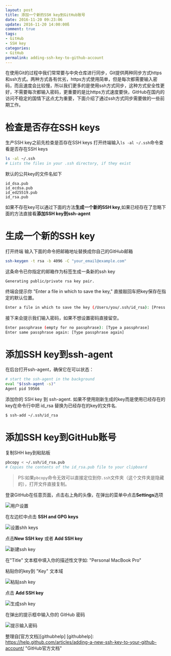 ```yaml
---
layout: post
title: 添加一个新的SSH key到GitHub账号
date: 2016-11-20 09:23:06
update: 2016-11-20 14:00:00ß
comment: true
tags:
- GitHub
- SSH key
categories:
- GitHub
permalink: adding-ssh-key-to-github-account
---
```

在使用Git的过程中我们常常要与中央仓库进行同步，Git提供两种同步方式https和ssh方式。两种方式各有优劣，https方式使用简单，但是每次都需要输入密码，而且速度会比较慢，所以我们更多的是使用ssh方式同步，这种方式安全性更好，不需要每次都输入密码，更重要的是比https方式速度要快，GitHub在国内的访问不稳定的国情下这点尤为重要，下面介绍了通过ssh方式同步需要做的一些前期工作。
<!--more-->
# 检查是否存在SSH keys

生产SSH key之前先检查是否存在SSH keys
打开终端输入`ls -al ~/.ssh`命令查看是否存在SSH keys

```bash
ls -al ~/.ssh
# Lists the files in your .ssh directory, if they exist
```
默认的公共key的文件名如下

```
id_dsa.pub
id_ecdsa.pub
id_ed25519.pub
id_rsa.pub
```
如果不存在key可以通过下面的方法**生成一个新的SSH key**,如果已经存在了忽略下面的方法直接看**添加SSH key到ssh-agent**

# 生成一个新的SSH key

打开终端
输入下面的命令把邮箱地址替换成你自己的GitHub邮箱

```bash
ssh-keygen -t rsa -b 4096 -C "your_email@example.com"
```
这条命令已你指定的邮箱作为标签生成一条新的ssh key

```
Generating public/private rsa key pair.
```
终端会提示你 "Enter a file in which to save the key," 直接敲回车把key保存在指定的默认位置。

```bash
Enter a file in which to save the key (/Users/you/.ssh/id_rsa): [Press enter]
```
接下来会提示我们输入密码，如果不想设置密码直接留空。

```bash
Enter passphrase (empty for no passphrase): [Type a passphrase]
Enter same passphrase again: [Type passphrase again]
```
# 添加SSH key到ssh-agent

在后台打开ssh-agent，确保它在可以状态：

```bash
# start the ssh-agent in the background
eval "$(ssh-agent -s)"
Agent pid 59566
```
添加你的 SSH key 到 ssh-agent. 如果不使用刚新生成的key而是使用已经存在的key在命令行中把 id_rsa 替换为已经存在的key的文件名.

```bash
$ ssh-add ~/.ssh/id_rsa
```

# 添加SSH key到GitHub账号

复制SHH key到粘贴板

```bash
pbcopy < ~/.ssh/id_rsa.pub
# Copies the contents of the id_rsa.pub file to your clipboard
```
>PS:如果`pbcopy`命令无效可以直接定位到你`.ssh`文件夹（这个文件夹是隐藏的），打开文件直接复制。

登录GitHub在任意页面，点击右上角的头像，在弹出的菜单中点击**Settings**选项

![用户设置](https://help.github.com/assets/images/help/settings/userbar-account-settings.png)

在左边栏中点击 **SSH and GPG keys**

![设置shh keys](https://help.github.com/assets/images/help/settings/settings-sidebar-ssh-keys.png)

点击**New SSH key** 或者 **Add SSH key**

![新建ssh key](https://help.github.com/assets/images/help/settings/ssh-add-ssh-key.png)

在"Title" 文本框中填入你的描述性文字如: "Personal MacBook Pro"

粘贴你的key到 "Key" 文本域

![粘贴ssh key](https://help.github.com/assets/images/help/settings/ssh-key-paste.png)

点击 **Add SSH key**

![生成ssh key](https://help.github.com/assets/images/help/settings/ssh-add-key.png)

在弹出的提示框中输入你的 GitHub 密码

![提示输入密码](https://help.github.com/assets/images/help/settings/sudo_mode_popup.png)

整理自[官方文档][githubhelp]
[githubhelp]:   https://help.github.com/articles/adding-a-new-ssh-key-to-your-github-account/ "GitHub官方文档"

